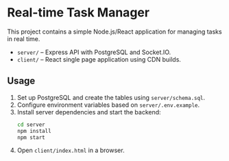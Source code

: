 # Real-time Task Manager

This project contains a simple Node.js/React application for managing tasks in real time.

- `server/` – Express API with PostgreSQL and Socket.IO.
- `client/` – React single page application using CDN builds.

## Usage

1. Set up PostgreSQL and create the tables using `server/schema.sql`.
2. Configure environment variables based on `server/.env.example`.
3. Install server dependencies and start the backend:
   ```bash
   cd server
   npm install
   npm start
   ```
4. Open `client/index.html` in a browser.
